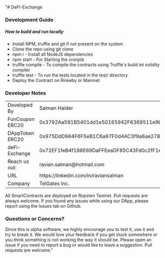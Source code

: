 "# DeFI-Exchange

<h3> Development Guide </h3>
<h5>How to build and run locally</h5>

* Install NPM, truffle and git if not present on the system
* Clone the repo using git clone
* npm i - Install all NodeJS dependencies
* npm start - For Starting the cronjob
* truffle compile - To compile the contracts using Truffle's build int solidity compiler
* truffle test - To run the tests located in the test/ directory
* Deploy the Contract on Rinkeby or Mainnet

<h3>Developer Notes</h3>
<table> 
  <tr> 
    <td> Developed By </td>
    <td> Salman Haider </td>
  </tr>
   <tr>
        <td>FunCoupon ERC20</td>
        <td>0x3792Aa591B5401dd1e50165942F6369511e9b403</td>
    </tr>
        <tr>
        <td>DAppToken ERC20</td>
        <td>0x975DdD984F6F5eB1C6a97F0d4AC3f9a6ae278B73</td>
    </tr>
    </tr>
        <tr>
        <td>deFi-Exchange</td>
        <td>0x72EF1feB4f188E69DaFFEeaDF85C43Fd0c2fF1e8</td>
    </tr>



  <tr> 
    <td> Reach us out: </td>
    <td> ravian.salman@hotmail.com </td>
  </tr>
  <tr> 
    <tr> 
    <td> URL </td>
    <td> https://linkedin.com/in/raviansalman </td>
  </tr>
    <td> Company </td>
    <td> TelGates Inc. </td>
  </tr>
 </table>
All SmartContracts are deployed on Ropsten Testnet.
Pull requests are always welcome. If you found any issues while using our DApp, please report using the Issues tab on Github.

<h3> Questions or Concerns? </h3>
Since this is alpha software, we highly encourage you to test it, use it and try to break it. We would love your feedback if you get stuck somewhere or you think something is not working the way it should be. Please open an issue if you need to report a bug or would like to leave a suggestion. Pull requests are welcome."

